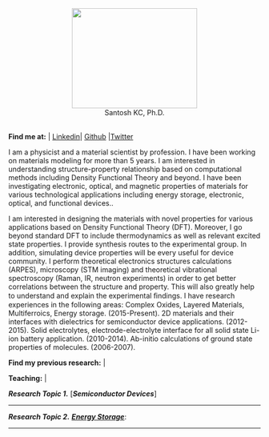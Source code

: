 

<div align="center">
 <img src="https://github.com/kcantosh/mysite1/blob/master/Screen%20Shot%202017-11-24%20at%2010.25.35%20AM.png" width="250" height="200"/><br>
    Santosh KC, Ph.D. <br>
</div>
<br>

**Find me at:** 
| [Linkedin](https://www.linkedin.com/in/santosh-kc-phd-00a0b38/)| [Github](https://github.com/kcantosh) |[Twitter](https://twitter.com/dearsanto) 
 
 
 I am a physicist and a material scientist by profession. I have been working on materials modeling for more than 5 years. I am interested in understanding structure-property relationship based on computational methods including Density Functional Theory and beyond. I have been investigating electronic, optical, and magnetic properties of materials for various technological applications including energy storage, electronic, optical, and functional devices..
 
I am interested in designing the materials with novel properties for various applications based on Density Functional Theory (DFT). Moreover, I go beyond standard DFT to include thermodynamics as well as relevant excited state properties. I provide synthesis routes to the experimental group. In addition, simulating device properties will be every useful for device community. I perform theoretical electronics structures calculations (ARPES), microscopy (STM imaging) and theoretical vibrational spectroscopy (Raman, IR, neutron experiments) in order to get better correlations between the structure and property. This will also greatly help to understand and explain the experimental ﬁndings. I have research experiences in the following areas:
Complex Oxides, Layered Materials, Multiferroics, Energy storage. (2015-Present).
2D materials and their interfaces with dielectrics for semiconductor device applications. (2012-2015).
Solid electrolytes, electrode-electrolyte interface for all solid state Li-ion battery application. (2010-2014).
Ab-initio calculations of ground state properties of molecules. (2006-2007).

**Find my previous research:** | 

**Teaching:** | 

 


***Research Topic 1.*** [***Semiconductor Devices***]






--------------------------------------

***Research Topic 2.*** [***Energy Storage***](): 



--------------------------------------






